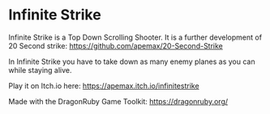 # Infinite Strike

Infinite Strike is a Top Down Scrolling Shooter. It is a further development of 20 Second strike: https://github.com/apemax/20-Second-Strike

In Infinite Strike you have to take down as many enemy planes as you can while staying alive.

Play it on Itch.io here: https://apemax.itch.io/infinitestrike

Made with the DragonRuby Game Toolkit: https://dragonruby.org/